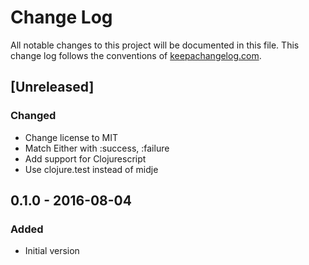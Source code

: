 # Change Log
All notable changes to this project will be documented in this file.
This change log follows the conventions of [keepachangelog.com](http://keepachangelog.com/).

## [Unreleased]
### Changed
- Change license to MIT
- Match Either with :success, :failure
- Add support for Clojurescript
- Use clojure.test instead of midje

## 0.1.0 - 2016-08-04
### Added
- Initial version
